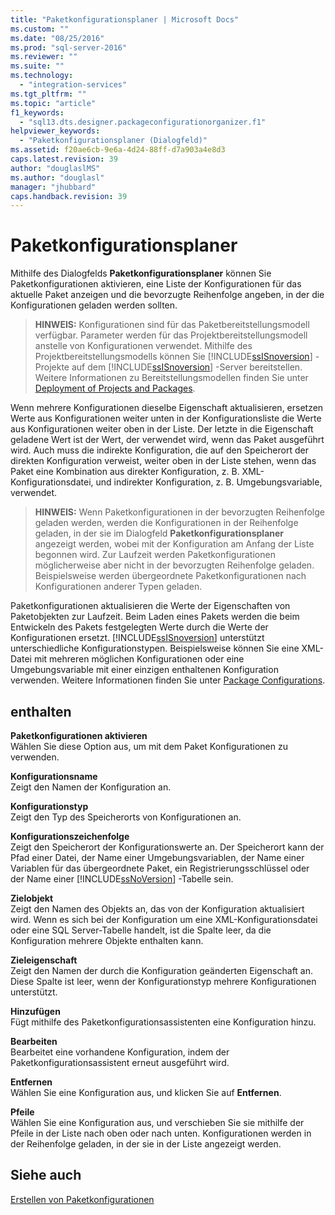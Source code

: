 ```yaml
---
title: "Paketkonfigurationsplaner | Microsoft Docs"
ms.custom: ""
ms.date: "08/25/2016"
ms.prod: "sql-server-2016"
ms.reviewer: ""
ms.suite: ""
ms.technology: 
  - "integration-services"
ms.tgt_pltfrm: ""
ms.topic: "article"
f1_keywords: 
  - "sql13.dts.designer.packageconfigurationorganizer.f1"
helpviewer_keywords: 
  - "Paketkonfigurationsplaner (Dialogfeld)"
ms.assetid: f20ae6cb-9e6a-4d24-88ff-d7a903a4e8d3
caps.latest.revision: 39
author: "douglaslMS"
ms.author: "douglasl"
manager: "jhubbard"
caps.handback.revision: 39
---
```

# Paketkonfigurationsplaner
  Mithilfe des Dialogfelds **Paketkonfigurationsplaner** können Sie Paketkonfigurationen aktivieren, eine Liste der Konfigurationen für das aktuelle Paket anzeigen und die bevorzugte Reihenfolge angeben, in der die Konfigurationen geladen werden sollten.  
  
> **HINWEIS:** Konfigurationen sind für das Paketbereitstellungsmodell verfügbar. Parameter werden für das Projektbereitstellungsmodell anstelle von Konfigurationen verwendet. Mithilfe des Projektbereitstellungsmodells können Sie [!INCLUDE[ssISnoversion](../../includes/ssisnoversion-md.md)] -Projekte auf dem [!INCLUDE[ssISnoversion](../../includes/ssisnoversion-md.md)] -Server bereitstellen. Weitere Informationen zu Bereitstellungsmodellen finden Sie unter [Deployment of Projects and Packages](https://msdn.microsoft.com/library/hh213290.aspx).  
  
 Wenn mehrere Konfigurationen dieselbe Eigenschaft aktualisieren, ersetzen Werte aus Konfigurationen weiter unten in der Konfigurationsliste die Werte aus Konfigurationen weiter oben in der Liste. Der letzte in die Eigenschaft geladene Wert ist der Wert, der verwendet wird, wenn das Paket ausgeführt wird. Auch muss die indirekte Konfiguration, die auf den Speicherort der direkten Konfiguration verweist, weiter oben in der Liste stehen, wenn das Paket eine Kombination aus direkter Konfiguration, z. B. XML-Konfigurationsdatei, und indirekter Konfiguration, z. B. Umgebungsvariable, verwendet.  
  
> **HINWEIS:** Wenn Paketkonfigurationen in der bevorzugten Reihenfolge geladen werden, werden die Konfigurationen in der Reihenfolge geladen, in der sie im Dialogfeld **Paketkonfigurationsplaner** angezeigt werden, wobei mit der Konfiguration am Anfang der Liste begonnen wird. Zur Laufzeit werden Paketkonfigurationen möglicherweise aber nicht in der bevorzugten Reihenfolge geladen. Beispielsweise werden übergeordnete Paketkonfigurationen nach Konfigurationen anderer Typen geladen.  
  
 Paketkonfigurationen aktualisieren die Werte der Eigenschaften von Paketobjekten zur Laufzeit. Beim Laden eines Pakets werden die beim Entwickeln des Pakets festgelegten Werte durch die Werte der Konfigurationen ersetzt. [!INCLUDE[ssISnoversion](../../includes/ssisnoversion-md.md)] unterstützt unterschiedliche Konfigurationstypen. Beispielsweise können Sie eine XML-Datei mit mehreren möglichen Konfigurationen oder eine Umgebungsvariable mit einer einzigen enthaltenen Konfiguration verwenden. Weitere Informationen finden Sie unter [Package Configurations](../../integration-services/packages/package-configurations.md).  
  
## enthalten  
 **Paketkonfigurationen aktivieren**  
 Wählen Sie diese Option aus, um mit dem Paket Konfigurationen zu verwenden.  
  
 **Konfigurationsname**  
 Zeigt den Namen der Konfiguration an.  
  
 **Konfigurationstyp**  
 Zeigt den Typ des Speicherorts von Konfigurationen an.  
  
 **Konfigurationszeichenfolge**  
 Zeigt den Speicherort der Konfigurationswerte an. Der Speicherort kann der Pfad einer Datei, der Name einer Umgebungsvariablen, der Name einer Variablen für das übergeordnete Paket, ein Registrierungsschlüssel oder der Name einer [!INCLUDE[ssNoVersion](../../includes/ssnoversion-md.md)] -Tabelle sein.  
  
 **Zielobjekt**  
 Zeigt den Namen des Objekts an, das von der Konfiguration aktualisiert wird. Wenn es sich bei der Konfiguration um eine XML-Konfigurationsdatei oder eine SQL Server-Tabelle handelt, ist die Spalte leer, da die Konfiguration mehrere Objekte enthalten kann.  
  
 **Zieleigenschaft**  
 Zeigt den Namen der durch die Konfiguration geänderten Eigenschaft an. Diese Spalte ist leer, wenn der Konfigurationstyp mehrere Konfigurationen unterstützt.  
  
 **Hinzufügen**  
 Fügt mithilfe des Paketkonfigurationsassistenten eine Konfiguration hinzu.  
  
 **Bearbeiten**  
 Bearbeitet eine vorhandene Konfiguration, indem der Paketkonfigurationsassistent erneut ausgeführt wird.  
  
 **Entfernen**  
 Wählen Sie eine Konfiguration aus, und klicken Sie auf **Entfernen**.  
  
 **Pfeile**  
 Wählen Sie eine Konfiguration aus, und verschieben Sie sie mithilfe der Pfeile in der Liste nach oben oder nach unten. Konfigurationen werden in der Reihenfolge geladen, in der sie in der Liste angezeigt werden.  
  
## Siehe auch  
 [Erstellen von Paketkonfigurationen](../../integration-services/packages/create-package-configurations.md)  
  
  